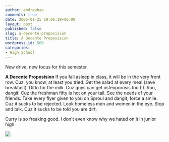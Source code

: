 ```yaml
---
author: andrewhao
comments: true
date: 2005-01-25 19:06:18+00:00
layout: post
published: false
slug: a-decente-proposision
title: A Decente Proposision
wordpress_id: 509
categories:
- High School
---
```


New drive, new focus for this semester.

**A Decente Proposision**
If you fall asleep in class, it will be in the very front row. Cuz, you know, at least you tried.
Get the salad at every meal (save breakfast).
Ditto for the milk. Cuz guys can get osteoporosis too (!).
Run, dangit! Cuz the freshman fifty is hot on your tail.
See the needs of your friends.
Take every flyer given to you on Sproul and dangit, force a smile. Cuz it sucks to be rejected.
Look homeless men and women in the eye. Stop and talk. Cuz it sucks to be told you are dirt.

Curry is so freaking good. I don't even know why we hated on it in junior high.

![](http://whiteninjacomics.com/images/comics/tattoo.gif)
